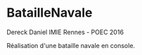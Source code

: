 # BatailleNavale

Dereck Daniel
IMIE Rennes - POEC 2016

Réalisation d'une bataille navale en console.

